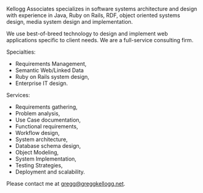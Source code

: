 Kellogg Associates specializes in software systems architecture and design with experience in Java, Ruby on Rails, RDF, object oriented systems design, media system design and implementation.

We use best-of-breed technology to design and implement web applications specific to client needs. We are a full-service consulting firm.

Specialties:

*   Requirements Management,
*   Semantic Web/Linked Data
*   Ruby on Rails system design,
*   Enterprise IT design.

Services:

*   Requirements gathering,
*   Problem analysis,
*   Use Case documentation,
*   Functional requirements,
*   Workflow design,
*   System architecture,
*   Database schema design,
*   Object Modeling,
*   System Implementation,
*   Testing Strategies,
*   Deployment and scalability.

Please contact me at [gregg@greggkellogg.net][1].

 [1]: mailto:gregg@greggkellogg.net "gregg@greggkellogg.net"